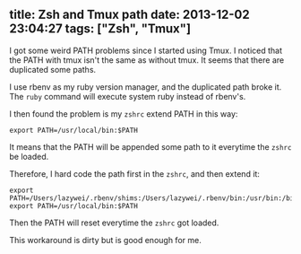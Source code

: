 title: Zsh and Tmux path
date: 2013-12-02 23:04:27
tags: ["Zsh", "Tmux"]
---

I got some weird PATH problems since I started using Tmux. I noticed that the PATH with tmux isn't the same as without tmux. It seems that there are duplicated some paths.

I use rbenv as my ruby version manager, and the duplicated path broke it. The `ruby` command will execute system ruby instead of rbenv's.

I then found the problem is my `zshrc` extend PATH in this way:

```
export PATH=/usr/local/bin:$PATH
```

It means that the PATH will be appended some path to it everytime the `zshrc` be loaded.

Therefore, I hard code the path first in the `zshrc`, and then extend it:

```
export PATH=/Users/lazywei/.rbenv/shims:/Users/lazywei/.rbenv/bin:/usr/bin:/bin:/usr/sbin:/sbin:/usr/local/bin:/opt/X11/bin:/usr/local/go/bin:/usr/texbin
export PATH=/usr/local/bin:$PATH
```

Then the PATH will reset everytime the `zshrc` got loaded.

This workaround is dirty but is good enough for me.
